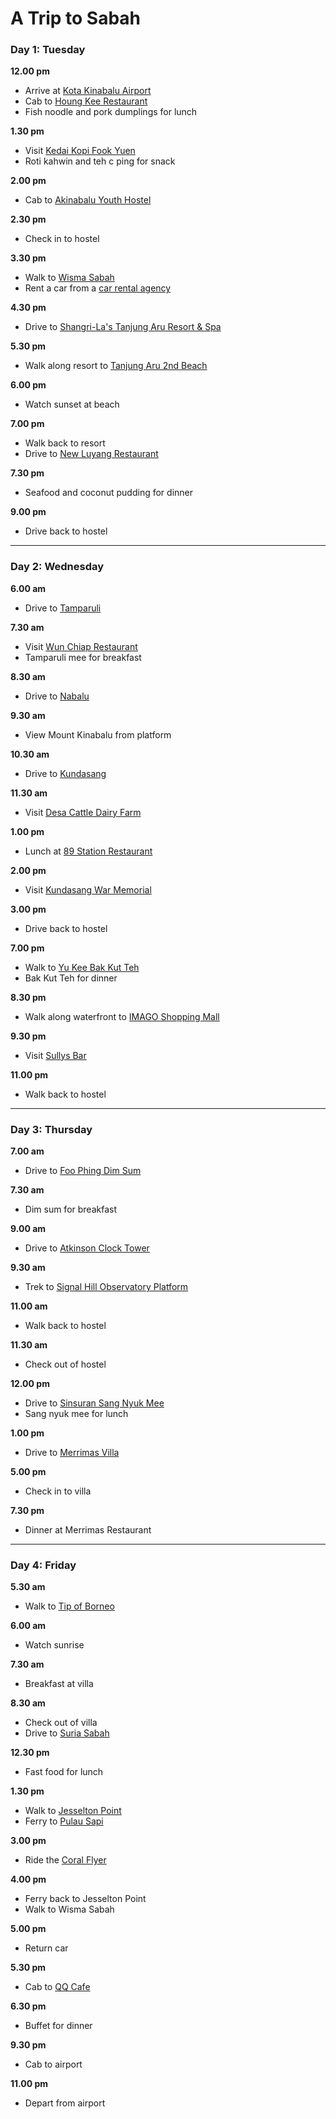 # A Trip to Sabah

### Day 1: Tuesday

**12.00 pm** 

* Arrive at [Kota Kinabalu Airport](https://www.kotakinabaluairport.com)
* Cab to [Houng Kee Restaurant](https://www.eatbah.com/fish-noodle-houng-kee-restaurant/)
* Fish noodle and pork dumplings for lunch

**1.30 pm**

* Visit [Kedai Kopi Fook Yuen](https://foursquare.com/v/kedai-kopi-fook-yuen-富源茶餐室/4bfe7cfd8992a593da92adb0)
* Roti kahwin and teh c ping for snack

**2.00 pm**

* Cab to [Akinabalu Youth Hostel](http://www.akinabaluyh.com)

**2.30 pm**

* Check in to hostel

**3.30 pm** 

* Walk to [Wisma Sabah](https://foursquare.com/v/wisma-sabah/4bc96e5368f976b099615d83)
* Rent a car from a [car rental agency](https://www.tripadvisor.com.my/ShowTopic-g298307-i9429-k492351-Rental_a_car-Kota_Kinabalu_Kota_Kinabalu_District_West_Coast_Division_Sabah.html)

**4.30 pm**

* Drive to [Shangri-La's Tanjung Aru Resort & Spa](http://www.shangri-la.com/kotakinabalu/tanjungaruresort/about/)

**5.30 pm**

* Walk along resort to [Tanjung Aru 2nd Beach](https://foursquare.com/v/tanjung-aru-2nd-beach/4cfae8d97945224bd71b83e7)

**6.00 pm** 

* Watch sunset at beach

**7.00 pm**

* Walk back to resort
* Drive to [New Luyang Restaurant](https://www.tripadvisor.com.my/Restaurant_Review-g298307-d1448204-Reviews-Luyang_Seafood_Restaurant-Kota_Kinabalu_Kota_Kinabalu_District_West_Coast_Divisio.html)

**7.30 pm**

* Seafood and coconut pudding for dinner

**9.00 pm**

* Drive back to hostel

---

### Day 2: Wednesday

**6.00 am** 

* Drive to [Tamparuli](https://foursquare.com/v/jambatan-tamparuli/4baee98ff964a52054e13be3)

**7.30 am**

* Visit [Wun Chiap Restaurant](http://www.sabaheats.com/wun-chiap-restaurant-best-tamparuli-noodle-tamparuli/)
* Tamparuli mee for breakfast

**8.30 am** 

* Drive to [Nabalu](http://www.mysabah.com/wordpress/nabalu-the-mid-way-stop-to-kinabalu-park/)

**9.30 am** 

* View Mount Kinabalu from platform

**10.30 am**

* Drive to [Kundasang](http://wikitravel.org/en/Kundasang)

**11.30 am**

* Visit [Desa Cattle Dairy Farm](http://www.sabahtourism.com/destination/desa-cattle-dairy-farm)

**1.00 pm**

* Lunch at [89 Station Restaurant](https://www.tripadvisor.com.my/Restaurant_Review-g3845613-d10187080-Reviews-89_Station_Restaurant-Kundasang_Ranau_Sabah.html)

**2.00 pm**

* Visit [Kundasang War Memorial](http://www.sabahtourism.com/destination/kundasang-war-memorial)

**3.00 pm**

* Drive back to hostel

**7.00 pm**

* Walk to [Yu Kee Bak Kut Teh](http://www.mysabah.com/wordpress/yu-kee-bak-kut-teh/)
* Bak Kut Teh for dinner

**8.30 pm**

* Walk along waterfront to [IMAGO Shopping Mall](http://sabahbah.com/shopping/imago-kk-times-square/)

**9.30 pm**

* Visit [Sullys Bar](http://sabahbah.com/nightlife/sullys-bar/)

**11.00 pm**

* Walk back to hostel

---

### Day 3: Thursday

**7.00 am**

* Drive to [Foo Phing Dim Sum](https://www.tripadvisor.com.my/Restaurant_Review-g298307-d10070020-Reviews-Foo_Phing_Dim_Sum-Kota_Kinabalu_Kota_Kinabalu_District_West_Coast_Division_Sabah.html)

**7.30 am**

* Dim sum for breakfast

**9.00 am**

* Drive to [Atkinson Clock Tower](http://www.sabahtourism.com/destination/atkinson-clock-tower)

**9.30 am**

* Trek to [Signal Hill Observatory Platform](http://www.thestar.com.my/metro/focus/2016/07/30/for-a-birds-eye-view-of-kota-kinabalu-hike-up-citys-highest-point-signal-hill-via-footpath-or-jungle/)

**11.00 am**

* Walk back to hostel

**11.30 am**

* Check out of hostel

**12.00 pm**

* Drive to [Sinsuran Sang Nyuk Mee](https://www.tripadvisor.com.my/Restaurant_Review-g298307-d9749557-Reviews-Sinsuran_Sang_Nyuk_Mee-Kota_Kinabalu_Kota_Kinabalu_District_West_Coast_Division_S.html)
* Sang nyuk mee for lunch

**1.00 pm**

* Drive to [Merrimas Villa](http://www.merrimasvilla.com/accommodation.php?chalet=hs)

**5.00 pm**

* Check in to villa

**7.30 pm**

* Dinner at Merrimas Restaurant

---

### Day 4: Friday

**5.30 am**

* Walk to [Tip of Borneo](http://www.mysabah.com/wordpress/the-tip-of-borneo-tanjung-simpang-mengayau-in-kudat/)

**6.00 am**

* Watch sunrise

**7.30 am**

* Breakfast at villa

**8.30 am**

* Check out of villa
* Drive to [Suria Sabah](http://www.suriasabah.com.my)

**12.30 pm**

* Fast food for lunch

**1.30 pm**

* Walk to [Jesselton Point](http://www.kotakinabalu.info/jesselton-point.htm)
* Ferry to [Pulau Sapi](http://www.mysabah.com/wordpress/sapi-island/)

**3.00 pm**

* Ride the [Coral Flyer](https://www.tripadvisor.com.my/Attraction_Review-g1761622-d6643733-Reviews-Coral_Flyer-Pulau_Gaya_Kota_Kinabalu_District_West_Coast_Division_Sabah.html)

**4.00 pm**

* Ferry back to Jesselton Point
* Walk to Wisma Sabah

**5.00 pm**

* Return car

**5.30 pm**

* Cab to [QQ Cafe](http://www.juiceapac.name/solutions/qqcafekk/)

**6.30 pm**

* Buffet for dinner

**9.30 pm**

* Cab to airport

**11.00 pm**

* Depart from airport
